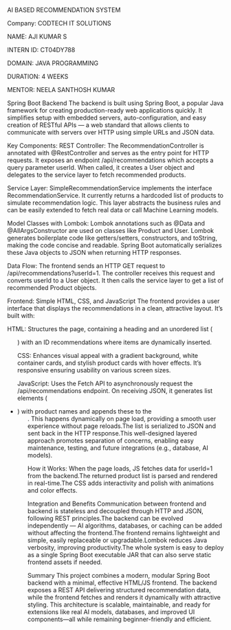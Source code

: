 AI BASED RECOMMENDATION SYSTEM

Company: CODTECH IT SOLUTIONS

NAME: AJI KUMAR S

INTERN ID: CT04DY788

DOMAIN: JAVA PROGRAMMING

DURATION: 4 WEEKS

MENTOR: NEELA SANTHOSH KUMAR

Spring Boot Backend
The backend is built using Spring Boot, a popular Java framework for creating production-ready web applications quickly. It simplifies setup with embedded servers, auto-configuration, and easy creation of RESTful APIs — a web standard that allows clients to communicate with servers over HTTP using simple URLs and JSON data.

Key Components:
REST Controller:
The RecommendationController is annotated with @RestController and serves as the entry point for HTTP requests. It exposes an endpoint /api/recommendations which accepts a query parameter userId. When called, it creates a User object and delegates to the service layer to fetch recommended products.

Service Layer:
SimpleRecommendationService implements the interface RecommendationService. It currently returns a hardcoded list of products to simulate recommendation logic. This layer abstracts the business rules and can be easily extended to fetch real data or call Machine Learning models.

Model Classes with Lombok:
Lombok annotations such as @Data and @AllArgsConstructor are used on classes like Product and User. Lombok generates boilerplate code like getters/setters, constructors, and toString, making the code concise and readable. Spring Boot automatically serializes these Java objects to JSON when returning HTTP responses.

Data Flow:
The frontend sends an HTTP GET request to /api/recommendations?userId=1.
The controller receives this request and converts userId to a User object.
It then calls the service layer to get a list of recommended Product objects.

Frontend: Simple HTML, CSS, and JavaScript
The frontend provides a user interface that displays the recommendations in a clean, attractive layout. It’s built with:

HTML: Structures the page, containing a heading and an unordered list (<ul>) with an ID recommendations where items are dynamically inserted.

CSS:
Enhances visual appeal with a gradient background, white container cards, and stylish product cards with hover effects. It’s responsive ensuring usability on various screen sizes.

JavaScript:
Uses the Fetch API to asynchronously request the /api/recommendations endpoint. On receiving JSON, it generates list elements (<li>) with product names and appends these to the <ul>. This happens dynamically on page load, providing a smooth user experience without page reloads.The list is serialized to JSON and sent back in the HTTP response.This well-designed layered approach promotes separation of concerns, enabling easy maintenance, testing, and future integrations (e.g., database, AI models).

How it Works:
When the page loads, JS fetches data for userId=1 from the backend.The returned product list is parsed and rendered in real-time.The CSS adds interactivity and polish with animations and color effects.

Integration and Benefits
Communication between frontend and backend is stateless and decoupled through HTTP and JSON, following REST principles.The backend can be evolved independently — AI algorithms, databases, or caching can be added without affecting the frontend.The frontend remains lightweight and simple, easily replaceable or upgradable.Lombok reduces Java verbosity, improving productivity.The whole system is easy to deploy as a single Spring Boot executable JAR that can also serve static frontend assets if needed.

Summary
This project combines a modern, modular Spring Boot backend with a minimal, effective HTML/JS frontend. The backend exposes a REST API delivering structured recommendation data, while the frontend fetches and renders it dynamically with attractive styling. This architecture is scalable, maintainable, and ready for extensions like real AI models, databases, and improved UI components—all while remaining beginner-friendly and efficient.


